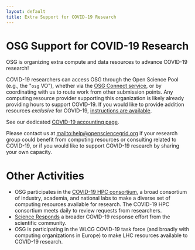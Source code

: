 ```yaml
---
layout: default
title: Extra Support for COVID-19 Research
---
```


OSG Support for COVID-19 Research
=================================

OSG is organizing
extra compute and data resources to advance COVID-19 research!

COVID-19 researchers can access OSG through the Open Science Pool (e.g., the "`osg` VO"), whether
via the [OSG Connect service](https://www.osgconnect.net/), or by coordinating 
with us to route work from other submission points.
Any computing resource provider supporting this organization is likely already providing hours
to support COVID-19.  If you would like to provide addition resources _exclusive_ for COVID-19,
[instructions are available](https://opensciencegrid.org/docs/compute-element/covid-19/).

See our dedicated
[COVID-19 accounting page](https://gracc.opensciencegrid.org/dashboard/db/covid-19-research?orgId=1).

Please contact us at <mailto:help@opensciencegrid.org> if your research group could benefit
from computing resources or consulting related to COVID-19, or if you would like to support COVID-19
research by sharing your own capacity.

Other Activities
================

-   OSG participates in the [COVID-19 HPC consortium](https://covid19-hpc-consortium.org/),
    a broad consortium of industry, academia, and national labs to make a diverse set of
    computing resources available for research.  The COVID-19 HPC consortium meets daily
    to review requests from researchers.
-   [Science Responds](https://science-responds.org/) a broader COVID-19 response effort
    from the scientific community.
-   OSG is participating in the WLCG COVID-19 task force (and broadly with computing
    organizations in Europe) to make LHC resources available to COVID-19 research.
